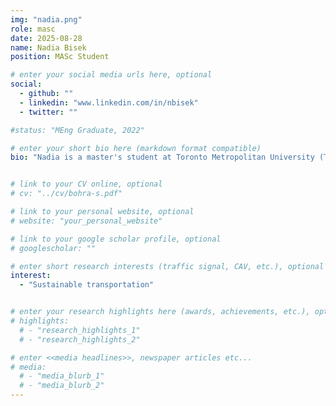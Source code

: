 ```yaml
---
img: "nadia.png"
role: masc
date: 2025-08-28
name: Nadia Bisek
position: MASc Student

# enter your social media urls here, optional
social:
  - github: ""
  - linkedin: "www.linkedin.com/in/nbisek"
  - twitter: ""

#status: "MEng Graduate, 2022"

# enter your short bio here (markdown format compatible)
bio: "Nadia is a master's student at Toronto Metropolitan University (TMU) pursuing a MASc in Civil Engineering with a focus on transportation. She received her BASc in Management Engineering in 2025 from the [University of Waterloo](https://uwaterloo.ca/), where she graduated with honours. During her undergraduate studies, Nadia collaborated with healthcare and city professionals to brainstorm sustainable transportation solutions for a hospital. She began her MASc in September 2025, under the supervision of Dr. Bilal Farooq, where she will continue researching innovative and sustainable transportation solutions."


# link to your CV online, optional
# cv: "../cv/bohra-s.pdf"

# link to your personal website, optional
# website: "your_personal_website"

# link to your google scholar profile, optional
# googlescholar: ""

# enter short research interests (traffic signal, CAV, etc.), optional
interest:
  - "Sustainable transportation"


# enter your research highlights here (awards, achievements, etc.), optional
# highlights:
  # - "research_highlights_1"
  # - "research_highlights_2"

# enter <<media headlines>>, newspaper articles etc...
# media:
  # - "media_blurb_1"
  # - "media_blurb_2"
---
```

